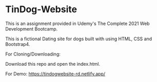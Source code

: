 # TinDog-Website

This is an assignment provided in Udemy's The Complete 2021 Web Development Bootcamp.

This is a fictional Dating site for dogs built with using HTML, CSS and Bootstrap4.

For Cloning/Downloading:

Download this repo and open the index.html.

For Demo:
https://tindogwebsite-rd.netlify.app/
